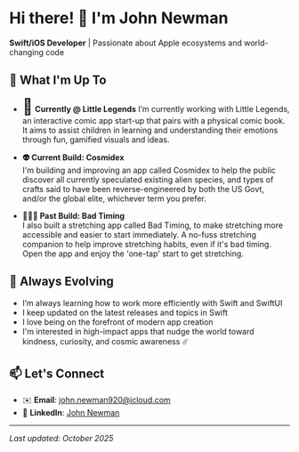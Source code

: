 # Hi there! 👋 I'm John Newman

**Swift/iOS Developer** | Passionate about Apple ecosystems and world-changing code

## 🚀 What I'm Up To

- <span style="font-size: 2em;">🔭</span> **Currently @ Little Legends**
  I’m currently working with Little Legends, an interactive comic app start-up that pairs with a physical comic book. It aims to assist children in learning and understanding their emotions through fun, gamified visuals and ideas.

- **👽 Current Build: Cosmidex**  
  I'm building and improving an app called Cosmidex to help the public discover all currently speculated existing alien species, and types of crafts said to have been reverse-engineered by both the US Govt, and/or the global elite, whichever term you prefer.

- **🙆🏻‍♂️ Past Build: Bad Timing**  
  I also built a stretching app called Bad Timing, to make stretching more accessible and easier to start immediately. A no-fuss stretching companion to help improve stretching habits, even if it's bad timing. Open the app and enjoy the 'one-tap' start to get stretching.

## 🌱 Always Evolving

- I’m always learning how to work more efficiently with Swift and SwiftUI
- I keep updated on the latest releases and topics in Swift
- I love being on the forefront of modern app creation
- I'm interested in high-impact apps that nudge the world toward kindness, curiosity, and cosmic awareness ☄️

## 📫 Let's Connect
- ✉️ **Email**: [john.newman920@icloud.com](mailto:john.newman920@icloud.com)  
- 💼 **LinkedIn**: [John Newman](www.linkedin.com/in/jnewmandev)

---

*Last updated: October 2025*
